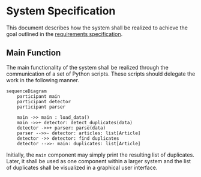 # System Specification

This document describes how the system shall be realized to achieve the goal outlined in the [requirements specification](requirements-specification.md).

## Main Function

The main functionality of the system shall be realized through the communication of a set of Python scripts.
These scripts should delegate the work in the following manner.

```mermaid
sequenceDiagram
    participant main
    participant detector
    participant parser

    main ->> main : load_data()
    main ->>+ detector: detect_duplicates(data)
    detector ->>+ parser: parse(data)
    parser -->>- detector: articles: list[Article]
    detector ->> detector: find duplicates
    detector -->>- main: duplicates: list[Article]
```

Initially, the `main` component may simply print the resulting list of duplicates.
Later, it shall be used as one component within a larger system and the list of duplicates shall be visualized in a graphical user interface.
